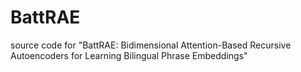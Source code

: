 # BattRAE
source code for "BattRAE: Bidimensional Attention-Based Recursive Autoencoders for Learning Bilingual Phrase Embeddings"
